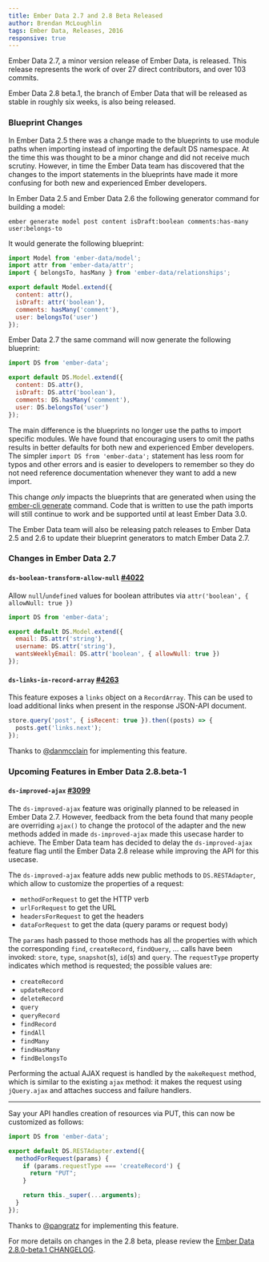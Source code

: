 ```yaml
---
title: Ember Data 2.7 and 2.8 Beta Released
author: Brendan McLoughlin
tags: Ember Data, Releases, 2016
responsive: true
---
```


Ember Data 2.7, a minor version release of Ember Data, is
released. This release represents the work of over 27 direct
contributors, and over 103 commits.

Ember Data 2.8 beta.1, the branch of Ember Data that will be released
as stable in roughly six weeks, is also being released.

### Blueprint Changes

In Ember Data 2.5 there was a change made to the blueprints to use
module paths when importing instead of importing the default DS
namespace. At the time this was thought to be a minor change and did
not receive much scrutiny. However, in time the Ember Data team has
discovered that the changes to the import statements in the blueprints
have made it more confusing for both new and experienced Ember
developers.

In Ember Data 2.5 and Ember Data 2.6 the following generator command for building a model:

`ember generate model post content isDraft:boolean comments:has-many user:belongs-to`

It would generate the following blueprint:

```app/models/post.js
import Model from 'ember-data/model';
import attr from 'ember-data/attr';
import { belongsTo, hasMany } from 'ember-data/relationships';

export default Model.extend({
  content: attr(),
  isDraft: attr('boolean'),
  comments: hasMany('comment'),
  user: belongsTo('user')
});
```

Ember Data 2.7 the same command will now generate the following blueprint:

```app/models/post.js
import DS from 'ember-data';

export default DS.Model.extend({
  content: DS.attr(),
  isDraft: DS.attr('boolean'),
  comments: DS.hasMany('comment'),
  user: DS.belongsTo('user')
});
```

The main difference is the blueprints no longer use the paths to
import specific modules. We have found that encouraging users to omit
the paths results in better defaults for both new and experienced
Ember developers. The simpler `import DS from 'ember-data';` statement
has less room for typos and other errors and is easier to developers
to remember so they do not need reference documentation whenever they
want to add a new import.

This change *only* impacts the blueprints that are generated when
using the
[ember-cli generate](https://ember-cli.com/user-guide/#using-ember-cli)
command. Code that is written to use the path imports will still
continue to work and be supported until at least Ember Data 3.0.

The Ember Data team will also be releasing patch releases to Ember
Data 2.5 and 2.6 to update their blueprint generators to match Ember
Data 2.7.

### Changes in Ember Data 2.7

#### `ds-boolean-transform-allow-null` [#4022](https://github.com/emberjs/data/pull/4022)

Allow `null`/`undefined` values for boolean attributes via `attr('boolean', { allowNull: true })`

```app/models/user.js
import DS from 'ember-data';

export default DS.Model.extend({
  email: DS.attr('string'),
  username: DS.attr('string'),
  wantsWeeklyEmail: DS.attr('boolean', { allowNull: true })
});
```

#### `ds-links-in-record-array` [#4263](https://github.com/emberjs/data/pull/4263)

This feature exposes a `links` object on a `RecordArray`. This can be used to load additional links when  present in the response JSON-API document.

```js
store.query('post', { isRecent: true }).then((posts) => {
  posts.get('links.next');
});
```

Thanks to [@danmcclain](https://github.com/danmcclain) for
implementing this feature.

### Upcoming Features in Ember Data 2.8.beta-1

#### `ds-improved-ajax` [#3099](https://github.com/emberjs/data/pull/3099)

The `ds-improved-ajax` feature was originally planned to be released
in Ember Data 2.7. However, feedback from the beta found that many
people are overriding `ajax()` to change the protocol of the adapter
and the new methods added in made `ds-improved-ajax` made this usecase
harder to achieve. The Ember Data team has decided to delay the
`ds-improved-ajax` feature flag until the Ember Data 2.8 release while
improving the API for this usecase.

The `ds-improved-ajax` feature adds new public methods to
`DS.RESTAdapter`, which allow to customize the properties of a
request:

- `methodForRequest` to get the HTTP verb
- `urlForRequest` to get the URL
- `headersForRequest` to get the headers
- `dataForRequest` to get the data (query params or request body)

The `params` hash passed to those methods has all the properties with
which the corresponding `find`, `createRecord`, `findQuery`, ...  calls
have been invoked: `store`, `type`, `snapshot`(s), `id`(s) and `query`. The
`requestType` property indicates which method is requested; the possible
values are:

- `createRecord`
- `updateRecord`
- `deleteRecord`
- `query`
- `queryRecord`
- `findRecord`
- `findAll`
- `findMany`
- `findHasMany`
- `findBelongsTo`

Performing the actual AJAX request is handled by the `makeRequest`
method, which is similar to the existing `ajax` method: it makes the
request using `jQuery.ajax` and attaches success and failure handlers.

---

Say your API handles creation of resources via PUT, this can now be
customized as follows:

```adapters/application.js
import DS from 'ember-data';

export default DS.RESTAdapter.extend({
  methodForRequest(params) {
    if (params.requestType === 'createRecord') {
      return "PUT";
    }

    return this._super(...arguments);
  }
});
```

Thanks to [@pangratz](https://github.com/pangratz) for
implementing this feature.

For more details on changes in the 2.8 beta, please review the
[Ember Data 2.8.0-beta.1 CHANGELOG](https://github.com/emberjs/data/blob/v2.8.0-beta.1/CHANGELOG.md).
